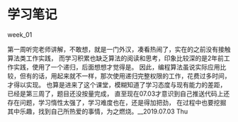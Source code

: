 # 学习笔记

week_01

第一周听完老师讲解，不敢想，就是一门外汉，凑看热闹了，实在的之前没有接触算法类工作实践，
而学习积累也缺乏算法的阅读和思考，印象比较深的是2年前工作实践，使用了一个递归，后面想想才觉得是。
因此，编程算法虽说实际应用比较，但有的话，用起来就不一样，那次使用递归完整权限的工作，花费过多时间，
才得以实现。
也算是进来了这个课堂，模糊知道了学习态度与现有能力的差距，已经是第三周了，题目还没按量完成，
直至现在07.03才意识到自己推送代码上还存在问题，学习惰性太强了，学习难度也在，还是得加把劲，
在过程中也要挖掘其中乐趣，找到自己所热爱的事情，为之燃烧。__2019.07.03 Thu
